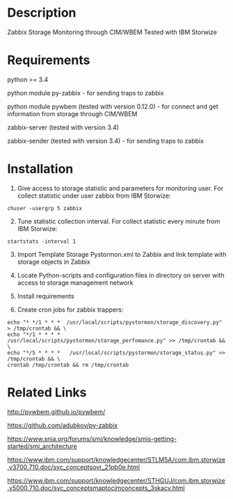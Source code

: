 Description
===========
Zabbix Storage Monitoring through CIM/WBEM
Tested with IBM Storwize


Requirements
============

python >= 3.4

python module py-zabbix - for sending traps to zabbix

python module pywbem (tested with version 0.12.0) - for connect and get information from storage through CIM/WBEM

zabbix-server (tested with version 3.4)

zabbix-sender (tested with version 3.4) - for sending traps to zabbix


Installation
============
1) Give access to storage statistic and parameters for monitoring user. For collect statistic under user zabbix from IBM Storwize:
```
chuser -usergrp 5 zabbix
```

2) Tune statistic collection interval. For collect statistic every minute from IBM Storwize:

```
startstats -interval 1
```

3) Import Template Storage Pystormon.xml to Zabbix and link template with storage objects in Zabbix

4) Locate Python-scripts and configuration files in directory on server with access to storage management network

5) Install requirements

6) Create cron jobs for zabbix trappers:
```
echo "* */1 * * *  /usr/local/scripts/pystormon/storage_discovery.py" > /tmp/crontab && \
echo "*/1 * * * *   /usr/local/scripts/pystormon/storage_perfomance.py" >> /tmp/crontab && \
echo "*/5 * * * *   /usr/local/scripts/pystormon/storage_status.py" >> /tmp/crontab && \
crontab /tmp/crontab && rm /tmp/crontab
```

Related Links
=============
http://pywbem.github.io/pywbem/

https://github.com/adubkov/py-zabbix

https://www.snia.org/forums/smi/knowledge/smis-getting-started/smi_architecture

https://www.ibm.com/support/knowledgecenter/STLM5A/com.ibm.storwize.v3700.710.doc/svc_conceptsovr_21pb0e.html

https://www.ibm.com/support/knowledgecenter/STHGUJ/com.ibm.storwize.v5000.710.doc/svc_conceptsmaptocimconcepts_3skacv.html
